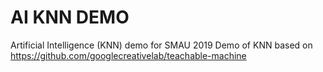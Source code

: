 # AI KNN DEMO
Artificial Intelligence (KNN) demo for SMAU 2019
Demo of KNN based on https://github.com/googlecreativelab/teachable-machine
